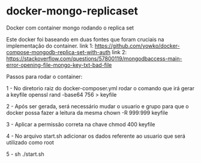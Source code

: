 # docker-mongo-replicaset
Docker com container mongo rodando o replica set

Este docker foi baseando em duas fontes que foram cruciais na implementação do container.
link 1: https://github.com/yowko/docker-compose-mongodb-replica-set-with-auth
link 2: https://stackoverflow.com/questions/57800119/mongodbaccess-main-error-opening-file-mongo-key-txt-bad-file

Passos para rodar o container:

1 - No diretorio raiz do docker-composer.yml rodar o comando que irá gerar a keyfile
  openssl rand -base64 756 > keyfile

2 - Após ser gerada, será necessário mudar o usuario e grupo para que o docker possa fazer a leitura da mesma
  chown -R 999:999 keyfile

3 - Aplicar a permissão correta na chave
  chmod 400 keyfile

4 - No arquivo start.sh adicionar os dados referente ao usuario que será utilizado como root

5 - sh ./start.sh
